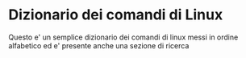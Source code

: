 # Dizionario dei comandi di Linux

Questo e' un semplice dizionario dei comandi di linux messi in ordine alfabetico ed e' presente anche una sezione di ricerca
